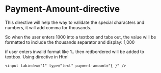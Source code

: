 # Payment-Amount-directive
This directive will help the way to validate the special characters and numbers, it will add comma for thousands.

So when the user enters 1000 into a textbox and tabs out, the value will be formatted to include the thousands separator and display: 1,000

if user enters invalid format like 1.. then redbordered will be added to textbox.
Using directive in Html


`<input tabindex="1" type="text" payment-amount="{ }" />`
                   
